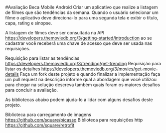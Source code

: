 #Avaliação Beca Mobile Android
Criar um aplicativo que realize a listagem de filmes que são tendências da semana. Quando o usuário selecionar um filme o aplicativo deve direciona-lo para uma segunda tela e exibir o título, capa, rating e sinopse.

A listagem de filmes deve ser consultada na API https://developers.themoviedb.org/3/getting-started/introduction ao se cadastrar você receberá uma chave de acesso que deve ser usada nas requisições.

Requisição para listar as tendências https://developers.themoviedb.org/3/trending/get-trending
Requisição para listar os detalhes https://developers.themoviedb.org/3/movies/get-movie-details
Faça um fork deste projeto e quando finalizar a implementação faça um pull request na descrição informe qual a abordagem que você utilizou para chegar na solução descreva também quais foram os maiores desafios para concluir a avaliação.

As bibliotecas abaixo podem ajuda-lo a lidar com alguns desafios deste projeto.

Biblioteca para carregamento de imagens https://github.com/square/picasso
Biblioteca para requisições http https://github.com/square/retrofit
